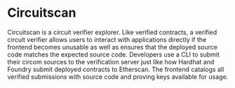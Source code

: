 # Circuitscan

Circuitscan is a circuit verifier explorer. Like verified contracts, a verified circuit verifier allows users to interact with applications directly if the frontend becomes unusable as well as ensures that the deployed source code matches the expected source code. Developers use a CLI to submit their circom sources to the verification server just like how Hardhat and Foundry submit deployed contracts to Etherscan. The frontend catalogs all verified submissions with source code and proving keys available for usage.

